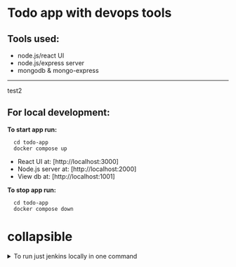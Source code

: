 # Todo app with devops tools
## Tools used:
- node.js/react UI
- node.js/express server
- mongodb & mongo-express
---
test2
## For local development:

**To start app run:**  
```
  cd todo-app
  docker compose up
```
- React UI at: [http://localhost:3000]   
- Node.js server at: [http://localhost:2000]   
- View db at: [http://localhost:1001] 

**To stop app run:**    
```
  cd todo-app
  docker compose down
```
# collapsible
<details>
  <summary>To run just jenkins locally in one command</summary>
  ### To run jenkins docker from command (replace \ with  for windows):
  ```
  docker run --name jenkins --restart=on-failure -d \  
    --network jenkins --env DOCKER_HOST=tcp://docker:2376 \     
    --env DOCKER_CERT_PATH=~/Documents/cert/ \  
    --publish 8080:8080 --publish 50000:50000 \  
    --volume jenkins_home:/var/jenkins_home \  
    --volume jenkins-certs:/certs/client:ro \  
    --volume /var/run/docker.sock:/var/run/docker.sock \  
    jenkins/jenkins:latest  
  ```
</details>




